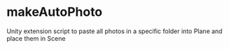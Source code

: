 # makeAutoPhoto
Unity extension script to paste all photos in a specific folder into Plane and place them in Scene
